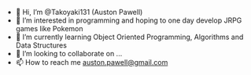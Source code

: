 - 👋 Hi, I’m @Takoyaki131 (Auston Pawell)
- 👀 I’m interested in programming and hoping to one day develop JRPG games like Pokemon
- 🌱 I’m currently learning Object Oriented Programming, Algorithms and Data Structures
- 💞️ I’m looking to collaborate on ...
- 📫 How to reach me auston.pawell@gmail.com

<!---
Takoyaki131/Takoyaki131 is a ✨ special ✨ repository because its `README.md` (this file) appears on your GitHub profile.
You can click the Preview link to take a look at your changes.
--->
